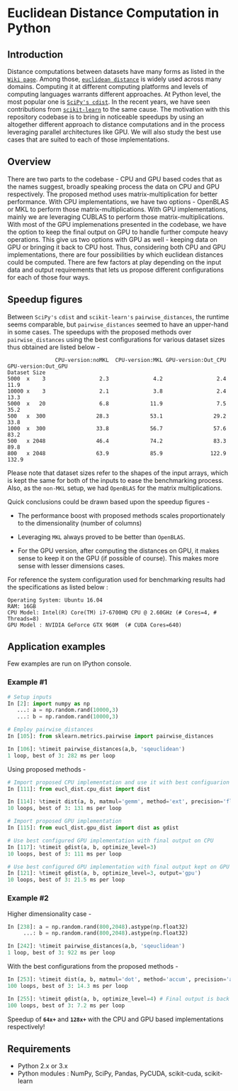 # Euclidean Distance Computation in Python

## Introduction

Distance computations between datasets have many forms as listed in the [`Wiki page`](https://en.wikipedia.org/wiki/Distance). Among those, [`euclidean distance`](https://en.wikipedia.org/wiki/Euclidean_distance) is widely used across many domains. Computing it at different computing platforms and levels of computing languages warrants different approaches. At Python level, the most popular one is [`SciPy's cdist`](https://docs.scipy.org/doc/scipy/reference/generated/scipy.spatial.distance.cdist.html#scipy.spatial.distance.cdist). In the recent years, we have seen contributions from [`scikit-learn`](http://scikit-learn.org/stable/modules/generated/sklearn.metrics.pairwise.pairwise_distances.html) to the same cause. The motivation with this repository codebase is to bring in noticeable speedups by using an altogether different approach to distance computations and in the process leveraging parallel architectures like GPU. We will also study the best use cases that are suited to each of those implementations.


## Overview

There are two parts to the codebase - CPU and GPU based codes that as the names suggest, broadly speaking process the data on CPU and GPU respectively. The proposed method uses matrix-multiplication for better performance. With CPU implementations, we have two options - OpenBLAS or MKL to perform those matrix-multiplications. With GPU implementations, mainly we are leveraging CUBLAS to perform those matrix-multiplications. With most of the GPU implemenations presented in the codebase, we have the option to keep the final output on GPU to handle further compute heavy operations. This give us two options with GPU as well - keeping data on GPU or bringing it back to CPU host. Thus, considering both CPU and GPU implementations, there are four possibilities by which euclidean distances could be computed. There are few factors at play depending on the input data and output requirements that lets us propose different configurations for each of those four ways.

## Speedup figures

Between `SciPy's` `cdist` and `scikit-learn's` `pairwise_distances`, the runtime seems comparable, but `pairwise_distances` seemed to have an upper-hand in some cases. The speedups with the proposed methods over `pairwise_distances` using the best configurations for various dataset sizes thus obtained are listed below -

                   CPU-version:noMKL  CPU-version:MKL GPU-version:Out_CPU GPU-version:Out_GPU
    Dataset Size                                                                            
    5000  x    3                 2.3              4.2                 2.4                11.9
    10000 x    3                 2.1              3.8                 2.4                13.3
    5000  x   20                 6.8             11.9                 7.5                35.2
    500   x  300                28.3             53.1                29.2                33.8
    1000  x  300                33.8             56.7                57.6                83.2
    500   x 2048                46.4             74.2                83.3                89.8
    800   x 2048                63.9             85.9               122.9               132.9

Please note that dataset sizes refer to the shapes of the input arrays, which is kept the same for both of the inputs to ease the benchmarking process. Also, as the `non-MKL` setup, we had `OpenBLAS` for the matrix multiplications.

Quick conclusions could be drawn based upon the speedup figures -

- The performance boost with proposed methods scales proportionately to the dimensionality (number of columns)

- Leveraging `MKL` always proved to be better than `OpenBLAS`.
- For the GPU version, after computing the distances on GPU, it makes sense to  keep it on the GPU (if possible of course). This makes more sense with lesser dimensions cases.

For reference the system configuration used for benchmarking results had the specifications as listed below :

	Operating System: Ubuntu 16.04
	RAM: 16GB
	CPU Model: Intel(R) Core(TM) i7-6700HQ CPU @ 2.60GHz (# Cores=4, # Threads=8)
	GPU Model : NVIDIA GeForce GTX 960M  (# CUDA Cores=640)

## Application examples

Few examples are run on IPython console.

### Example #1

```python
# Setup inputs
In [2]: import numpy as np
   ...: a = np.random.rand(10000,3)
   ...: b = np.random.rand(10000,3)

# Employ pairwise_distances
In [105]: from sklearn.metrics.pairwise import pairwise_distances

In [106]: %timeit pairwise_distances(a,b, 'sqeuclidean')
1 loop, best of 3: 282 ms per loop
```

Using proposed methods -

```python
# Import proposed CPU implementation and use it with best configuarion for such a dataset
In [111]: from eucl_dist.cpu_dist import dist

In [114]: %timeit dist(a, b, matmul='gemm', method='ext', precision='float32')
10 loops, best of 3: 131 ms per loop

# Import proposed GPU implementation
In [115]: from eucl_dist.gpu_dist import dist as gdist

# Use best configured GPU implementation with final output on CPU
In [117]: %timeit gdist(a, b, optimize_level=3)
10 loops, best of 3: 111 ms per loop

# Use best configured GPU implementation with final output kept on GPU
In [121]: %timeit gdist(a, b, optimize_level=3, output='gpu')
10 loops, best of 3: 21.5 ms per loop
```

### Example #2

Higher dimensionality case -

```python
In [238]: a = np.random.rand(800,2048).astype(np.float32)
     ...: b = np.random.rand(800,2048).astype(np.float32)

In [242]: %timeit pairwise_distances(a,b, 'sqeuclidean')
1 loop, best of 3: 922 ms per loop
```

With the best configurations from the proposed methods -

```python
In [253]: %timeit dist(a, b, matmul='dot', method='accum', precision='auto')
100 loops, best of 3: 14.3 ms per loop

In [255]: %timeit gdist(a, b, optimize_level=4) # Final output is back on CPU
100 loops, best of 3: 7.2 ms per loop
```

Speedup of **`64x+`** and **`128x+`** with the CPU and GPU based implementations respectively!

## Requirements

- Python 2.x or 3.x
- Python modules : NumPy, SciPy, Pandas, PyCUDA, scikit-cuda, scikit-learn
